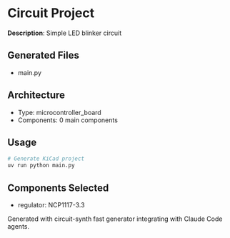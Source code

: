 # Circuit Project

**Description**: Simple LED blinker circuit

## Generated Files
- main.py

## Architecture
- Type: microcontroller_board
- Components: 0 main components

## Usage
```bash
# Generate KiCad project
uv run python main.py
```

## Components Selected
- regulator: NCP1117-3.3

Generated with circuit-synth fast generator integrating with Claude Code agents.
